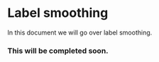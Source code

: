 # Label smoothing
In this document we will go over label smoothing.
### This will be completed soon.
